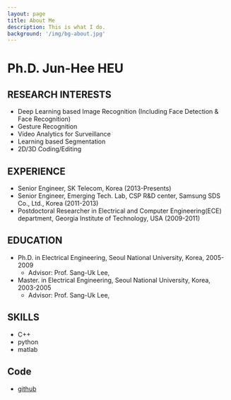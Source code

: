```yaml
---
layout: page
title: About Me
description: This is what I do.
background: '/img/bg-about.jpg'
---
```


Ph.D. Jun-Hee HEU
============


RESEARCH INTERESTS
---------------------
* Deep Learning based Image Recognition (Including Face Detection & Face Recognition)
* Gesture Recognition
* Video Analytics for Surveillance
* Learning based Segmentation
* 2D/3D Coding/Editing

EXPERIENCE
---------------------
* Senior Engineer, SK Telecom, Korea (2013-Presents)
* Senior Engineer, Emerging Tech. Lab, CSP R&D center, Samsung SDS Co., Ltd., Korea (2011-2013)
* Postdoctoral Researcher in Electrical and Computer Engineering(ECE) department, Georgia Institute of Technology, USA (2009-2011)

EDUCATION
---------------------
* Ph.D. in Electrical Engineering, Seoul National University, Korea, 2005-2009
  * Advisor: Prof. Sang-Uk Lee,
* Master. in Electrical Engineering, Seoul National University, Korea, 2003-2005
  * Advisor: Prof. Sang-Uk Lee,

SKILLS
---------------------
* C++
* python
* matlab

Code
--------------
* [github](https://github.com/junheeheu/)
